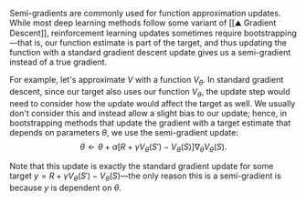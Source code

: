 Semi-gradients are commonly used for function approximation updates. While most deep learning methods follow some variant of [[⛰️ Gradient Descent]], reinforcement learning updates sometimes require bootstrapping—that is, our function estimate is part of the target, and thus updating the function with a standard gradient descent update gives us a semi-gradient instead of a true gradient.

For example, let's approximate $V$ with a function $V_\theta$. In standard gradient descent, since our target also uses our function $V_\theta$, the update step would need to consider how the update would affect the target as well. We usually don't consider this and instead allow a slight bias to our update; hence, in bootstrapping methods that update the gradient with a target estimate that depends on parameters $\theta$, we use the semi-gradient update: $$\theta \leftarrow \theta + \alpha[R + \gamma V_\theta(S') - V_\theta(S)] \nabla_\theta V_\theta(S).$$

Note that this update is exactly the standard gradient update for some target $y = R + \gamma V_\theta(S') - V_\theta(S)$—the only reason this is a semi-gradient is because $y$ is dependent on $\theta$.